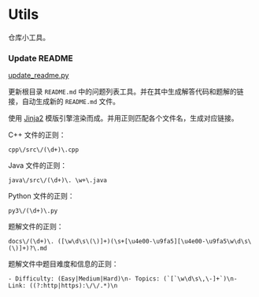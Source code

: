 # Utils

仓库小工具。

### Update README

[update_readme.py](update_readme.py)

更新根目录 `README.md` 中的问题列表工具。并在其中生成解答代码和题解的链接，自动生成新的 `README.md` 文件。

使用 [Jinja2](https://github.com/pallets/jinja) 模版引擎渲染而成。并用正则匹配各个文件名，生成对应链接。

C++ 文件的正则：
```regex
cpp\/src\/(\d+)\.cpp
```

Java 文件的正则：
```regex
java\/src\/(\d+)\. \w+\.java
```

Python 文件的正则：
```regex
py3\/(\d+)\.py
```

题解文件的正则：
```regex
docs\/(\d+)\. ([\w\d\s\(\)]+)(\s+[\u4e00-\u9fa5][\u4e00-\u9fa5\w\d\s\(\)]+)?\.md
```

题解文件中题目难度和信息的正则：
```regex
- Difficulty: (Easy|Medium|Hard)\n- Topics: (`[`\w\d\s\,\-]+`)\n- Link: ((?:http|https):\/\/.*)\n
```